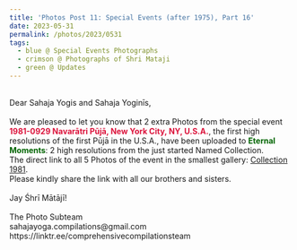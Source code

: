 ```yaml
---
title: 'Photos Post 11: Special Events (after 1975), Part 16'
date: 2023-05-31
permalink: /photos/2023/0531
tags:
  - blue @ Special Events Photographs
  - crimson @ Photographs of Shri Mataji
  - green @ Updates
---
```


<p>
<br>
Dear Sahaja Yogis and Sahaja Yoginīs,<br>
<br>
We are pleased to let you know that 2 extra Photos from the special event <font color="Crimson"><b>1981-0929 Navarātri Pūjā, New York City, NY, U.S.A.</b></font>, the first high resolutions of the first Pūjā in the U.S.A., have been uploaded to <font color="DarkGreen"><b>Eternal Moments</b></font>: 2 high resolutions from the just started Named Collection.<br>
The direct link to all 5 Photos of the event in the smallest gallery: <a href="https://eternalmoments.smugmug.com/Countries/USA/1981/"> Collection 1981</a>.<br>
Please kindly share the link with all our brothers and sisters.<br>
<br>
Jay Śhrī Mātājī!<br>
<br>
The Photo Subteam<br>
sahajayoga.compilations@gmail.com<br>
https://linktr.ee/comprehensivecompilationsteam<br>
</p>